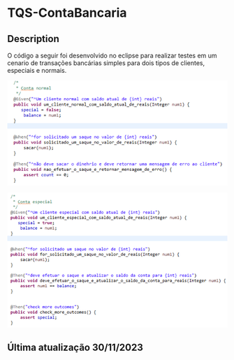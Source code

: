 # TQS-ContaBancaria

## Description
O código a seguir foi desenvolvido no eclipse para realizar testes em um cenario de transações bancárias simples para dois tipos de clientes, especiais e normais.

![normal](contanormal.png)

![normal](contaespecial.png)

## Última atualização 30/11/2023

